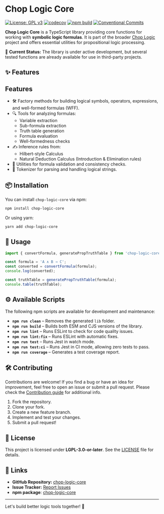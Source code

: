 # Chop Logic Core

[![License: GPL v3](https://img.shields.io/badge/License-GPLv3-blue.svg)](https://www.gnu.org/licenses/gpl-3.0)
[![codecov](https://codecov.io/gh/SavouryGin/chop-logic-core/graph/badge.svg?token=52BX0AMDQQ)](https://codecov.io/gh/SavouryGin/chop-logic-core)
[![npm build](https://github.com/SavouryGin/chop-logic-core/actions/workflows/npm.yml/badge.svg)](https://github.com/SavouryGin/chop-logic-core/actions/workflows/npm.yml)
[![Conventional Commits](https://img.shields.io/badge/Conventional%20Commits-1.0.0-%23FE5196?logo=conventionalcommits&logoColor=white)](https://conventionalcommits.org)

**Chop Logic Core** is a TypeScript library providing core functions for working with **symbolic logic formulas**. It is part of the broader [Chop Logic](https://github.com/users/SavouryGin/projects/1) project and offers essential utilities for propositional logic processing.

🚀 **Current Status:** The library is under active development, but several tested functions are already available for use in third-party projects.

## ✨ Features

## Features

- 🛠️ Factory methods for building logical symbols, operators, expressions, and well-formed formulas (WFF).
- 🔍 Tools for analyzing formulas:
  - Variable extraction
  - Sub-formula extraction
  - Truth table generation
  - Formula evaluation
  - Well-formedness checks
- ✍️ Inference rules from:
  - Hilbert-style Calculus
  - Natural Deduction Calculus (Introduction & Elimination rules)
- 🧪 Utilities for formula validation and consistency checks.
- 🔣 Tokenizer for parsing and handling logical strings.

## 📦 Installation

You can install `chop-logic-core` via npm:

```sh
npm install chop-logic-core
```

Or using yarn:

```sh
yarn add chop-logic-core
```

## 🔧 Usage

```ts
import { convertFormula, generatePropTruthTable } from 'chop-logic-core';

const formula = 'A ∧ B → C';
const converted = convertFormula(formula);
console.log(converted);

const truthTable = generatePropTruthTable(formula);
console.table(truthTable);
```

## ⚙️ Available Scripts

The following npm scripts are available for development and maintenance:

- **`npm run clean`** – Removes the generated `lib` folder.
- **`npm run build`** – Builds both ESM and CJS versions of the library.
- **`npm run lint`** – Runs ESLint to check for code quality issues.
- **`npm run lint:fix`** – Runs ESLint with automatic fixes.
- **`npm run test`** – Runs Jest in watch mode.
- **`npm run test:ci`** – Runs Jest in CI mode, allowing zero tests to pass.
- **`npm run coverage`** – Generates a test coverage report.

## 🛠 Contributing

Contributions are welcome! If you find a bug or have an idea for improvement, feel free to open an issue or submit a pull request. Please check the [Contribution guide](CONTRIBUTING.md) for additional info.

1. Fork the repository.
2. Clone your fork.
3. Create a new feature branch.
4. Implement and test your changes.
5. Submit a pull request!

## 📄 License

This project is licensed under **LGPL-3.0-or-later**. See the [LICENSE](LICENSE) file for details.

## 🔗 Links

- **GitHub Repository:** [chop-logic-core](https://github.com/SavouryGin/chop-logic-core)
- **Issue Tracker:** [Report Issues](https://github.com/SavouryGin/chop-logic-core/issues)
- **npm package**: [chop-logic-core](https://www.npmjs.com/package/chop-logic-core)

---

Let's build better logic tools together! 🚀
